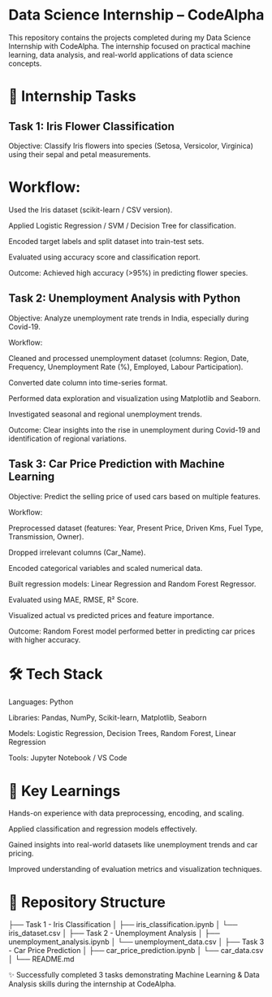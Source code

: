 # Data Science Internship – CodeAlpha

This repository contains the projects completed during my Data Science Internship with CodeAlpha.
The internship focused on practical machine learning, data analysis, and real-world applications of data science concepts.

# 🚀 Internship Tasks
## Task 1: Iris Flower Classification

Objective: Classify Iris flowers into species (Setosa, Versicolor, Virginica) using their sepal and petal measurements.

# Workflow:

Used the Iris dataset (scikit-learn / CSV version).

Applied Logistic Regression / SVM / Decision Tree for classification.

Encoded target labels and split dataset into train-test sets.

Evaluated using accuracy score and classification report.

Outcome: Achieved high accuracy (>95%) in predicting flower species.

## Task 2: Unemployment Analysis with Python

Objective: Analyze unemployment rate trends in India, especially during Covid-19.

Workflow:

Cleaned and processed unemployment dataset (columns: Region, Date, Frequency, Unemployment Rate (%), Employed, Labour Participation).

Converted date column into time-series format.

Performed data exploration and visualization using Matplotlib and Seaborn.

Investigated seasonal and regional unemployment trends.

Outcome: Clear insights into the rise in unemployment during Covid-19 and identification of regional variations.

## Task 3: Car Price Prediction with Machine Learning

Objective: Predict the selling price of used cars based on multiple features.

Workflow:

Preprocessed dataset (features: Year, Present Price, Driven Kms, Fuel Type, Transmission, Owner).

Dropped irrelevant columns (Car_Name).

Encoded categorical variables and scaled numerical data.

Built regression models: Linear Regression and Random Forest Regressor.

Evaluated using MAE, RMSE, R² Score.

Visualized actual vs predicted prices and feature importance.

Outcome: Random Forest model performed better in predicting car prices with higher accuracy.

# 🛠️ Tech Stack

Languages: Python

Libraries: Pandas, NumPy, Scikit-learn, Matplotlib, Seaborn

Models: Logistic Regression, Decision Trees, Random Forest, Linear Regression

Tools: Jupyter Notebook / VS Code

# 📌 Key Learnings

Hands-on experience with data preprocessing, encoding, and scaling.

Applied classification and regression models effectively.

Gained insights into real-world datasets like unemployment trends and car pricing.

Improved understanding of evaluation metrics and visualization techniques.

# 📂 Repository Structure
├── Task 1 - Iris Classification
│   ├── iris_classification.ipynb
│   └── iris_dataset.csv
│
├── Task 2 - Unemployment Analysis
│   ├── unemployment_analysis.ipynb
│   └── unemployment_data.csv
│
├── Task 3 - Car Price Prediction
│   ├── car_price_prediction.ipynb
│   └── car_data.csv
│
└── README.md


✨ Successfully completed 3 tasks demonstrating Machine Learning & Data Analysis skills during the internship at CodeAlpha.
